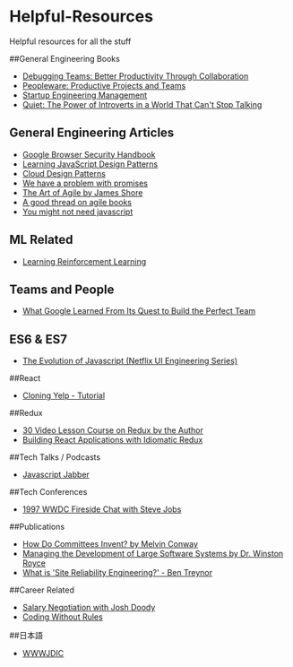 # Helpful-Resources
Helpful resources for all the stuff

##General Engineering Books
* [Debugging Teams: Better Productivity Through Collaboration](https://www.amazon.ca/Quiet-Power-Introverts-World-Talking/dp/0307352153/ref=sr_1_1?s=books&ie=UTF8&qid=1471746064&sr=1-1&keywords=quiet+the+power+of+introverts+in+a+world+that+can%27t+stop+talking)
* [Peopleware: Productive Projects and Teams](https://www.amazon.ca/Peopleware-Productive-Projects-Teams-3rd/dp/0321934113/ref=sr_1_1?ie=UTF8&qid=1471745844&sr=8-1&keywords=Peopleware)
* [Startup Engineering Management](https://www.amazon.ca/Startup-Engineering-Management-2nd-Piaw/dp/1500621064/ref=sr_1_3?ie=UTF8&qid=1471745963&sr=8-3&keywords=Startup+Engineering+Management)
* [Quiet: The Power of Introverts in a World That Can't Stop Talking](https://www.amazon.ca/Quiet-Power-Introverts-World-Talking/dp/0307352153/ref=sr_1_1?s=books&ie=UTF8&qid=1471746064&sr=1-1&keywords=quiet+the+power+of+introverts+in+a+world+that+can%27t+stop+talking)

## General Engineering Articles
* [Google Browser Security Handbook](https://storage.googleapis.com/google-code-attachments/browsersec/issue-8/comment-8/Google%20Browser%20Security%20Handbook.pdf)
* [Learning JavaScript Design Patterns](https://addyosmani.com/resources/essentialjsdesignpatterns/book/#writingdesignpatterns)
* [Cloud Design Patterns](https://msdn.microsoft.com/en-us/library/dn600223.aspx)
* [We have a problem with promises](https://pouchdb.com/2015/05/18/we-have-a-problem-with-promises.html)
* [The Art of Agile by James Shore](http://www.jamesshore.com/Agile-Book/)
* [A good thread on agile books](http://programmers.stackexchange.com/questions/7859/is-there-a-canonical-book-on-agile)
* [You might not need javascript](http://youmightnotneedjs.com/)

## ML Related
* [Learning Reinforcement Learning](http://www.wildml.com/2016/10/learning-reinforcement-learning/)

## Teams and People
* [What Google Learned From Its Quest to Build the Perfect Team](http://www.nytimes.com/2016/02/28/magazine/what-google-learned-from-its-quest-to-build-the-perfect-team.html?_r=0)

## ES6 & ES7
* [The Evolution of Javascript (Netflix UI Engineering Series)](https://www.youtube.com/watch?v=DqMFX91ToLw)

##React
* [Cloning Yelp - Tutorial](https://www.fullstackreact.com/articles/react-tutorial-cloning-yelp/)

##Redux
* [30 Video Lesson Course on Redux by the Author](https://egghead.io/series/getting-started-with-redux)
* [Building React Applications with Idiomatic Redux](https://egghead.io/series/building-react-applications-with-idiomatic-redux)

##Tech Talks / Podcasts
* [Javascript Jabber](https://devchat.tv/js-jabber)

##Tech Conferences
* [1997 WWDC Fireside Chat with Steve Jobs](https://www.youtube.com/watch?v=6iACK-LNnzM)

##Publications
* [How Do Committees Invent? by Melvin Conway](http://www.melconway.com/Home/Committees_Paper.html)
* [Managing the Development of Large Software Systems by Dr. Winston Royce](http://www.cs.umd.edu/class/spring2003/cmsc838p/Process/waterfall.pdf)
* [What is 'Site Reliability Engineering?' - Ben Treynor](https://landing.google.com/sre/interview/ben-treynor.html)

##Career Related
* [Salary Negotiation with Josh Doody](http://www.kalzumeus.com/2016/06/03/kalzumeus-podcast-episode-12-salary-negotiation-with-josh-doody/)
* [Coding Without Rules](https://codewithoutrules.com/)

##日本語
* [WWWJDIC](http://www.edrdg.org/cgi-bin/wwwjdic/wwwjdic?1C)
